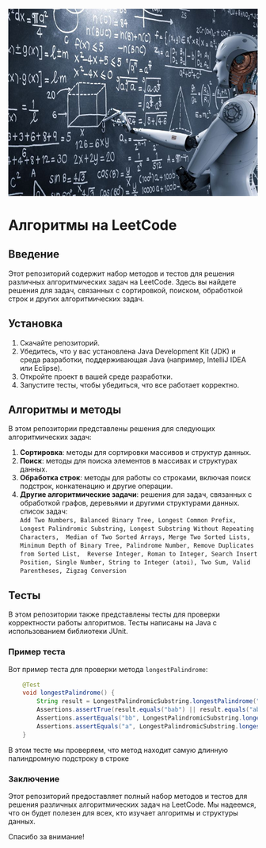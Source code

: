 
![](algorithm-computer-scientist.jpg)
# Алгоритмы на LeetCode

## Введение

Этот репозиторий содержит набор методов и тестов для решения различных алгоритмических задач на LeetCode. Здесь вы найдете решения для задач, связанных с сортировкой, поиском, обработкой строк и других алгоритмических задач.

## Установка

1. Скачайте репозиторий.
2. Убедитесь, что у вас установлена Java Development Kit (JDK) и среда разработки, поддерживающая Java (например, IntelliJ IDEA или Eclipse).
3. Откройте проект в вашей среде разработки.
4. Запустите тесты, чтобы убедиться, что все работает корректно.

## Алгоритмы и методы

В этом репозитории представлены решения для следующих алгоритмических задач:

1. **Сортировка**: методы для сортировки массивов и структур данных.
2. **Поиск**: методы для поиска элементов в массивах и структурах данных.
3. **Обработка строк**: методы для работы со строками, включая поиск подстрок, конкатенацию и другие операции.
4. **Другие алгоритмические задачи**: решения для задач, связанных с обработкой графов, деревьями и другими структурами данных.  
список задач:  
``Add Two Numbers, Balanced Binary Tree, Longest Common Prefix, Longest Palindromic Substring, Longest Substring Without Repeating Characters, 
Median of Two Sorted Arrays, Merge Two Sorted Lists, Minimum Depth of Binary Tree, Palindrome Number, Remove Duplicates from Sorted List, 
Reverse Integer, Roman to Integer, Search Insert Position, Single Number, String to Integer (atoi), Two Sum, Valid Parentheses,
Zigzag Conversion
``
## Тесты

В этом репозитории также представлены тесты для проверки корректности работы алгоритмов. Тесты написаны на Java с использованием библиотеки JUnit.

### Пример теста

Вот пример теста для проверки метода `longestPalindrome`:  
```java
    @Test
    void longestPalindrome() {
        String result = LongestPalindromicSubstring.longestPalindrome("babad");
        Assertions.assertTrue(result.equals("bab") || result.equals("aba"), "Expected 'bab' or 'aba' but got " + result);
        Assertions.assertEquals("bb", LongestPalindromicSubstring.longestPalindrome("cbbd"));
        Assertions.assertEquals("a", LongestPalindromicSubstring.longestPalindrome("a"));
    }
```


В этом тесте мы проверяем, что метод находит самую длинную палиндромную подстроку в строке

### Заключение

Этот репозиторий предоставляет полный набор методов и тестов для решения различных алгоритмических задач на LeetCode. Мы надеемся, что он будет полезен для всех, кто изучает алгоритмы и структуры данных.

Спасибо за внимание!